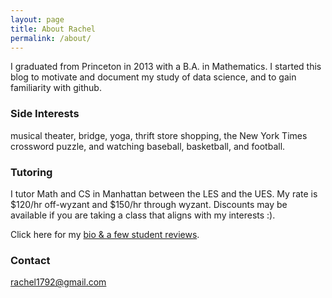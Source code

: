 ```yaml
---
layout: page
title: About Rachel
permalink: /about/
---
```


I graduated from Princeton in 2013 with a B.A. in Mathematics.  I started this blog to motivate and document my study of data science, and to gain familiarity with github.

### Side Interests

musical theater, bridge, yoga, thrift store shopping, the New York Times crossword puzzle, and watching baseball, basketball, and football. 


### Tutoring

I tutor Math and CS in Manhattan between the LES and the UES. My rate is $120/hr off-wyzant and $150/hr through wyzant.  Discounts may be available if you are taking a class that aligns with my interests :). 

Click here for my [bio & a few student reviews](https://www.wyzant.com/Tutors/rachel1792).

### Contact 

[rachel1792@gmail.com](mailto:rachel1792@gmail.com)  
